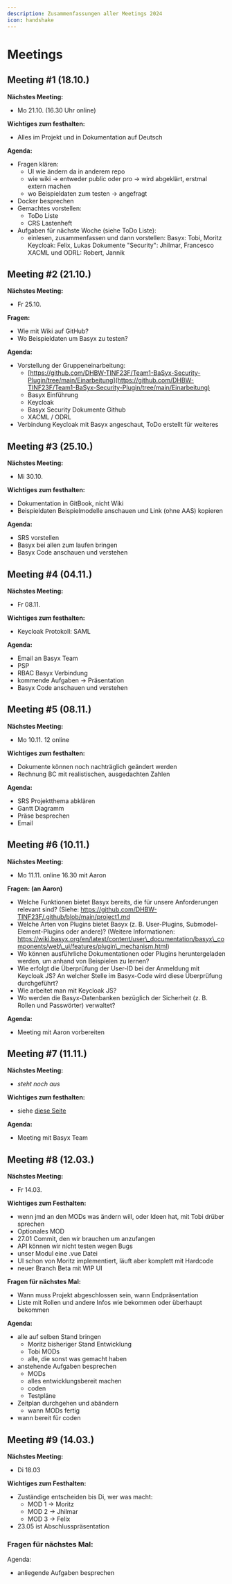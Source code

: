 ```yaml
---
description: Zusammenfassungen aller Meetings 2024
icon: handshake
---
```


# Meetings

## Meeting #1 (18.10.)

**Nächstes Meeting:**&#x20;

* Mo 21.10. (16.30 Uhr online)

**Wichtiges zum festhalten:**

* Alles im Projekt und in Dokumentation auf Deutsch

**Agenda:**

* Fragen klären:
  * UI wie ändern da in anderem repo
  * wie wiki -> entweder public oder pro -> wird abgeklärt, erstmal extern machen
  * wo Beispieldaten zum testen -> angefragt
* Docker besprechen
* Gemachtes vorstellen:
  * ToDo Liste
  * CRS Lastenheft
* Aufgaben für nächste Woche (siehe ToDo Liste):
  * einlesen, zusammenfassen und dann vorstellen: Basyx: Tobi, Moritz Keycloak: Felix, Lukas Dokumente "Security": Jhilmar, Francesco XACML und ODRL: Robert, Jannik

## Meeting #2 (21.10.)

**Nächstes Meeting:**&#x20;

* Fr 25.10.

**Fragen:**&#x20;

* Wie mit Wiki auf GitHub?
* Wo Beispieldaten um Basyx zu testen?

**Agenda:**

* Vorstellung der Gruppeneinarbeitung:
  * [https://github.com/DHBW-TINF23F/Team1-BaSyx-Security-Plugin/tree/main/Einarbeitung](https://github.com/DHBW-TINF23F/Team1-BaSyx-Security-Plugin/tree/main/Einarbeitung)
  * Basyx Einführung
  * Keycloak
  * Basyx Security Dokumente Github
  * XACML / ODRL
* Verbindung Keycloak mit Basyx angeschaut, ToDo erstellt für weiteres

## Meeting #3 (25.10.)

**Nächstes Meeting:**

* Mi 30.10.

**Wichtiges zum festhalten:**

* Dokumentation in GitBook, nicht Wiki
* Beispieldaten Beispielmodelle anschauen und Link (ohne AAS) kopieren

**Agenda:**

* SRS vorstellen
* Basyx bei allen zum laufen bringen
* Basyx Code anschauen und verstehen

## Meeting #4 (04.11.)

**Nächstes Meeting:**

* Fr 08.11.

**Wichtiges zum festhalten:**

* Keycloak Protokoll: SAML

**Agenda:**

* Email an Basyx Team
* PSP
* RBAC Basyx Verbindung
* kommende Aufgaben -> Präsentation
* Basyx Code anschauen und verstehen

## Meeting #5 (08.11.)

**Nächstes Meeting:**

* Mo 10.11. 12 online

**Wichtiges zum festhalten:**

* Dokumente können noch nachträglich geändert werden
* Rechnung BC mit realistischen, ausgedachten Zahlen

**Agenda:**

* SRS Projektthema abklären
* Gantt Diagramm
* Präse besprechen
* Email

## Meeting #6 (10.11.)

**Nächstes Meeting:**

* Mo 11.11. online 16.30 mit Aaron

**Fragen: (an Aaron)**

* Welche Funktionen bietet Basyx bereits, die für unsere Anforderungen relevant sind? (Siehe: https://github.com/DHBW-TINF23F/.github/blob/main/project1.md
* Welche Arten von Plugins bietet Basyx (z. B. User-Plugins, Submodel-Element-Plugins oder andere)? (Weitere Informationen: https://wiki.basyx.org/en/latest/content/user\_documentation/basyx\_components/web\_ui/features/plugin\_mechanism.html)
* Wo können ausführliche Dokumentationen oder Plugins heruntergeladen werden, um anhand von Beispielen zu lernen?
* Wie erfolgt die Überprüfung der User-ID bei der Anmeldung mit Keycloak JS? An welcher Stelle im Basyx-Code wird diese Überprüfung durchgeführt?
* Wie arbeitet man mit Keycloak JS?
* Wo werden die Basyx-Datenbanken bezüglich der Sicherheit (z. B. Rollen und Passwörter) verwaltet?

**Agenda:**

* Meeting mit Aaron vorbereiten

## Meeting #7 (11.11.)

**Nächstes Meeting:**

* _steht noch aus_

**Wichtiges zum festhalten:**

* siehe [diese Seite](../home/informationen-zur-umsetzung.md)

**Agenda:**

* Meeting mit Basyx Team

## Meeting #8 (12.03.)

**Nächstes Meeting:**

* Fr 14.03.

**Wichtiges zum Festhalten:**

* wenn jmd an den MODs was ändern will, oder Ideen hat, mit Tobi drüber sprechen
* Optionales MOD
* 27.01 Commit, den wir brauchen um anzufangen
* API können wir nicht testen wegen Bugs
* unser Modul eine .vue Datei
* UI schon von Moritz implementiert, läuft aber komplett mit Hardcode
* neuer Branch Beta mit WIP UI

**Fragen für nächstes Mal:**

* Wann muss Projekt abgeschlossen sein, wann Endpräsentation
* Liste mit Rollen und andere Infos wie bekommen oder überhaupt bekommen

**Agenda:**

* alle auf selben Stand bringen
  * Moritz bisheriger Stand Entwicklung
  * Tobi MODs
  * alle, die sonst was gemacht haben
* anstehende Aufgaben besprechen
  * MODs
  * alles entwicklungsbereit machen
  * coden
  * Testpläne
* Zeitplan durchgehen und abändern
  * wann MODs fertig
* wann bereit für coden

## Meeting #9 (14.03.)

**Nächstes Meeting:**

* Di 18.03

**Wichtiges zum Festhalten:**

* Zuständige entscheiden bis Di, wer was macht:
  * MOD 1 -> Moritz
  * MOD 2 -> Jhilmar
  * MOD 3 -> Felix
* 23.05 ist Abschlusspräsentation

### Fragen für nächstes Mal:

Agenda:

* anliegende Aufgaben besprechen
